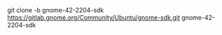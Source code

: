 git clone -b gnome-42-2204-sdk https://gitlab.gnome.org/Community/Ubuntu/gnome-sdk.git gnome-42-2204-sdk
